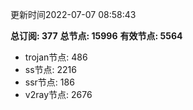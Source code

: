 更新时间2022-07-07 08:58:43

**总订阅: 377**
**总节点: 15996**
**有效节点: 5564**
- trojan节点: 486
- ss节点: 2216
- ssr节点: 186
- v2ray节点: 2676

